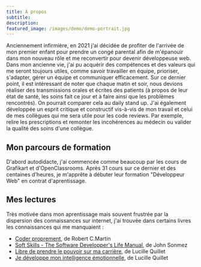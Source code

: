 ```yaml
---
title: À propos
subtitle:
description:
featured_image: /images/demo/demo-portrait.jpg
---
```


Anciennement infirmière, en 2021 j'ai décidée de profiter de l'arrivée de mon premier enfant pour prendre un congé parental afin de m'épanouir dans mon nouveau rôle et me reconvertir pour devenir développeuse web. Dans mon ancienne vie, j'ai pu acquérir des compétences et des valeurs qui me seront toujours utiles, comme savoir travailler en équipe, prioriser, s'adapter, gérer un équipe et communiquer efficacement. Sur ce dernier point, il est intéressant de noter que chaque matin et soir, nous devions réaliser des transmissions orales et écrites des patients (à propos de leur état de santé, les soins fait ce jour et à faire ainsi que les problèmes rencontrés). On pourrait comparer cela au daily stand up. J'ai également développée un esprit critique et constructif vis-à-vis de mon travail et celui de mes collègues qui me sera utile pour les code reviews. Par exemple, relire les prescriptions et remonter les incohérences au médecin ou valider la qualité des soins d'une collègue.

## Mon parcours de formation

D'abord autodidacte, j'ai commencée comme beaucoup par les cours de Grafikart et d'OpenClassrooms. Après 31 cours sur ce dernier et des centaines d'heures, je m'apprête à débuter leur formation "Développeur Web" en contrat d'aprentissage.

## Mes lectures

Très motivée dans mon aprentissage mais souvent frustrée par la dispersion des connaissances sur internet, j'ai trouvée dans certains livres les connaissances qui me manquaient :

- [Coder proprement](https://www.amazon.fr/Coder-proprement-Robert-C-Martin/dp/232600227X/ref=sr_1_1?__mk_fr_FR=%C3%85M%C3%85%C5%BD%C3%95%C3%91&dchild=1&keywords=coder+proprement&qid=1624735880&sr=8-1), de Robert C.Martin
- [Soft Skills - The Software Developper's Life Manual](https://www.amazon.fr/Soft-Skills-Software-Developers-Manual/dp/0999081446/ref=sr_1_1?__mk_fr_FR=%C3%85M%C3%85%C5%BD%C3%95%C3%91&dchild=1&keywords=Soft+Skills+-+The+software+developper%27s+life+manuel&qid=1624735940&sr=8-1), de John Sonmez
- [Libre de prendre le pouvoir sur ma carrière](https://www.amazon.fr/Libre-prendre-pouvoir-sur-carri%C3%A8re/dp/2354564007/ref=sr_1_1?__mk_fr_FR=%C3%85M%C3%85%C5%BD%C3%95%C3%91&dchild=1&keywords=Libre+de+prendre+le+pouvoir+sur+ma+carri%C3%A9re&qid=1624735966&sr=8-1), de Lucille Quillet
- [Je développe mon intelligence émotionnelle](https://www.amazon.fr/Je-d%C3%A9veloppe-mon-intelligence-%C3%A9motionnelle/dp/B07S4GJ49H/ref=sr_1_1?__mk_fr_FR=%C3%85M%C3%85%C5%BD%C3%95%C3%91&dchild=1&keywords=Je+d%C3%A9veloppe+mon+intelligence+%C3%A9motionnelle&qid=1624735987&sr=8-1), de Lucille Quillet
